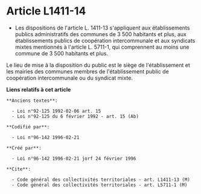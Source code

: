 # Article L1411-14

- Les dispositions de l'article L. 1411-13 s'appliquent aux établissements publics administratifs des communes de 3 500
habitants et plus, aux établissements publics de coopération intercommunale et aux syndicats mixtes mentionnés à l'article L.
5711-1, qui comprennent au moins une commune de 3 500 habitants et plus.

Le lieu de mise à la disposition du public est le siège de l'établissement et les mairies des communes membres de
l'établissement public de coopération intercommunale ou du syndicat mixte.

**Liens relatifs à cet article**

	**Anciens textes**:

	  - Loi n°92-125 1992-02-06 art. 15
	  - Loi n°92-125 du 6 février 1992 - art. 15 (Ab)

	**Codifié par**:

	  - Loi n°96-142 1996-02-21

	**Créé par**:

	  - Loi n°96-142 1996-02-21 jorf 24 février 1996

	**Cite**:

	  - Code général des collectivités territoriales - art. L1411-13 (M)
	  - Code général des collectivités territoriales - art. L5711-1 (M)
